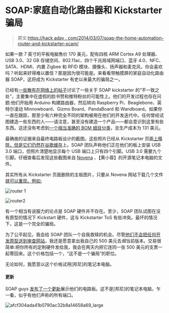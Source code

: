 # SOAP:家庭自动化路由器和 Kickstarter 骗局

> 原文:[https://hack aday . com/2014/03/07/soap-the-home-automation-router-and-kickstarter-scam/](https://hackaday.com/2014/03/07/soap-the-home-automation-router-and-kickstarter-scam/)

如果一款 7 英寸的平板电脑售价 170 美元，配有四核 ARM Cortex A9 处理器、USB 3.0、32 GB 存储空间、802.11ac、四个千兆局域网端口、蓝牙 4.0、NFC、SATA、HDMI、内置 Zigbee 和 RFID 模块、摄像头、扬声器和麦克风，你会喜欢吗？听起来好得难以置信？那是因为很可能是。来看看带触摸屏的家庭自动化路由器 SOAP，这将成为 Kickstarter 有史以来最大的骗局之一。

已经有[一些散布在网络上的帖子](http://www.reddit.com/r/kickstarter/comments/1zjhvg/warning_soap_router_a_soapy_bubble_of_scam/)讨论了一些关于 SOAP kickstarter 的“不一致之处”，主要集中在虚假的脸书赞和推特粉丝的可能性上。他们的开发过程也存在问题:他们开始用 Arduino 构建路由器，然后转向 Raspberry Pi、Beaglebone、英特尔凌动 Minnowboard、Gizmo Board、PandaBoard 和 Wandboard。如果你一直在跟踪，那至少有六种完全不同的架构被用在他们的开发迭代中。任何曾经试图建造一些东西的人——请注意，甚至没有建造一个产品——都会意识到这里有些东西。这还没有考虑到[一个相当准确的 BOM 细目分类](https://www.kickstarter.com/projects/soaprouter/soap-first-smart-router-w-touch-display-powered-by/comments?cursor=6033963#comment-6033962)，总生产成本为 131 美元。

最确凿的证据来自最终电路板设计的截图。这些照片已经从 Kickstarter 页面[上移除，但是它们仍然在谷歌缓存](http://webcache.googleusercontent.com/search?q=cache:https://www.kickstarter.com/projects/soaprouter/soap-first-smart-router-w-touch-display-powered-by)上。SOAP 团队声称他们正在他们的板上安装 USB 3.0 端口，但照片清楚地显示每个 USB 端口上只有四个引脚。USB 3.0 需要九个引脚。仔细查看后发现这些截图来自 [Novena](http://www.kosagi.com/w/index.php?title=Novena_Main_Page) 、【黄小蓉】的开源笔记本电脑的文件。

其实所有从 Kickstarter 页面删除的主板图片，只要从 Novena 网站下载几个文件[就可以重现。例如:](http://www.kosagi.com/w/index.php?title=Novena_Main_Page)

![router 1](../Images/9c65ca6b8a9d73acec8c7f64ea9ce2d9.png)

![router2](../Images/fbb1aa975e6e796afde8aa7acdd9bc24.png)

有一个相当有说服力的论点是 SOAP 硬件并不存在。至少，SOAP 团队试图在没有原型的情况下 Kickstart 硬件，这与 Kickstarter ToS 有些冲突。最坏的情况下，这是一个完全的骗局。

为了公平起见，我会给 SOAP 团队一个自我救赎的机会。尽管[他们不会把任何开发原型送到审查网站](https://www.kickstarter.com/projects/soaprouter/soap-first-smart-router-w-touch-display-powered-by/comments?cursor=6067787#comment-6067786)，我还是愿意拿出我自己的 500 美元去*租*当前版本。交易很简单:把你所有的定制硬件发给我，我会在两天内把它连同一张 500 美元的支票一起寄回来。这个价格包括一个，“这不是一个骗局”的职位。

无论如何，我愿意以这个价格试用[邦尼]的笔记本电脑。

#### 更新

SOAP guys [发布了一个更新](https://www.kickstarter.com/projects/soaprouter/soap-first-smart-router-w-touch-display-powered-by/posts/770379)展示他们的电路板。这不是[邦尼]的笔记本电脑，乍一看，似乎有他们声称的所有端口。

![afcf304ada41b0790ac32b8a14658a69_large](../Images/bfb0b759baf97a3b7f6e9a1dd7fcbfc7.png)